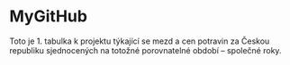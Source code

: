 # MyGitHub
Toto je 1. tabulka k projektu týkající se mezd a cen potravin za Českou republiku sjednocených na totožné porovnatelné období – společné roky.
